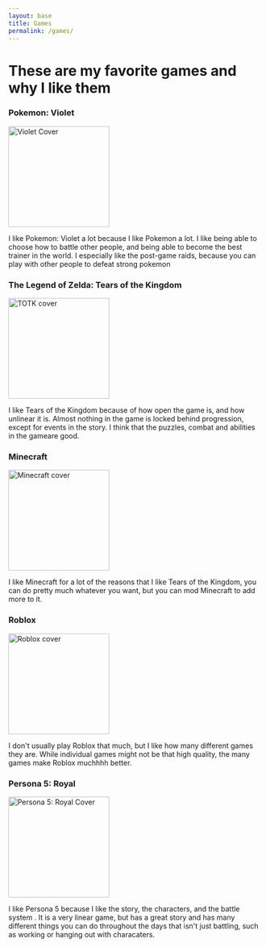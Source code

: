 ```yaml
---
layout: base
title: Games
permalink: /games/
---
```

<style>
$primary-font: Helvetica, sans-serif;
body {
  font-family: $primary-font;
}
</style>
<body>
<h1> These are my favorite games and why I like them</h1>
<h3> Pokemon: Violet</h3>
<img src ="https://github.com/user-attachments/assets/6ce31853-d833-4f9f-8bdd-3db09af1c384" alt = "Violet Cover" height = 200px>
<p>I like Pokemon: Violet a lot because I like Pokemon a lot. I like being able to choose how to battle other people, and being able to become the best trainer in the world. I especially like the post-game raids, because you can play with other people to defeat strong pokemon</p>
<h3>The Legend of Zelda: Tears of the Kingdom</h3>
<img src = "https://github.com/user-attachments/assets/f5e5f822-9e25-472e-9c63-6b85abf65356" alt = "TOTK cover" height = 200px>
<p>I like Tears of the Kingdom because of how open the game is, and how unlinear it is. Almost nothing in the game is locked behind progression, except for events in the story. I think that the puzzles, combat and abilities in the gameare good.</p>
<h3>Minecraft</h3>
<img src = "https://github.com/user-attachments/assets/f2f527f6-92b0-47ff-b05d-533c4ae15c67" alt = "Minecraft cover" height = 200px>
<p>I like Minecraft for a lot of the reasons that I like Tears of the Kingdom, you can do pretty much whatever you want, but you can mod Minecraft to add more to it.</p>
<h3>Roblox</h3>
<img src = "https://github.com/user-attachments/assets/19872854-90dd-4b00-a2fa-8f9d5db9f9e0" alt = "Roblox cover" height = 200px>
<p>I don't usually play Roblox that much, but I like how many different games they are. While individual games might not be that high quality, the many games make Roblox muchhhh better.</p> 
<h3>Persona 5: Royal</h3>
<img src = "https://github.com/user-attachments/assets/85aeb1ae-afdf-421c-b845-a30581363220" alt = "Persona 5: Royal Cover" height = 200px>
<p>I like Persona  5 because I like the story, the characters, and the battle system . It is a very linear game, but has a great story and has many different things you can do throughout the days that isn't just battling, such as working or hanging out with characaters.</p>
</body>

